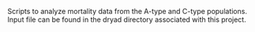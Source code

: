 Scripts to analyze mortality data from the A-type and C-type populations. Input file can be found in the dryad directory associated with this project.


